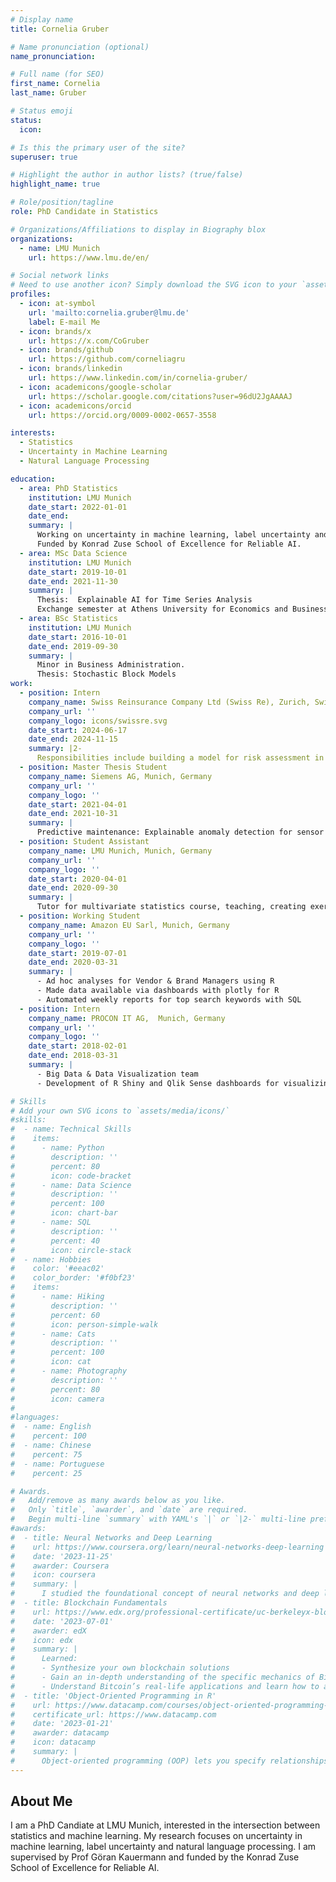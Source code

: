 ```yaml
---
# Display name
title: Cornelia Gruber

# Name pronunciation (optional)
name_pronunciation:

# Full name (for SEO)
first_name: Cornelia
last_name: Gruber

# Status emoji
status:
  icon:

# Is this the primary user of the site?
superuser: true

# Highlight the author in author lists? (true/false)
highlight_name: true

# Role/position/tagline
role: PhD Candidate in Statistics

# Organizations/Affiliations to display in Biography blox
organizations:
  - name: LMU Munich
    url: https://www.lmu.de/en/

# Social network links
# Need to use another icon? Simply download the SVG icon to your `assets/media/icons/` folder.
profiles:
  - icon: at-symbol
    url: 'mailto:cornelia.gruber@lmu.de'
    label: E-mail Me
  - icon: brands/x
    url: https://x.com/CoGruber
  - icon: brands/github
    url: https://github.com/corneliagru
  - icon: brands/linkedin
    url: https://www.linkedin.com/in/cornelia-gruber/
  - icon: academicons/google-scholar
    url: https://scholar.google.com/citations?user=96dU2JgAAAAJ
  - icon: academicons/orcid
    url: https://orcid.org/0009-0002-0657-3558

interests:
  - Statistics
  - Uncertainty in Machine Learning
  - Natural Language Processing

education:
  - area: PhD Statistics
    institution: LMU Munich
    date_start: 2022-01-01
    date_end:
    summary: |
      Working on uncertainty in machine learning, label uncertainty and NLP. Supervised by Prof Göran Kauermann. 
      Funded by Konrad Zuse School of Excellence for Reliable AI.
  - area: MSc Data Science
    institution: LMU Munich
    date_start: 2019-10-01
    date_end: 2021-11-30
    summary: |
      Thesis:  Explainable AI for Time Series Analysis
      Exchange semester at Athens University for Economics and Business (AUEB), Greece (Sept ‘20 – Jan ‘21)
  - area: BSc Statistics
    institution: LMU Munich
    date_start: 2016-10-01
    date_end: 2019-09-30
    summary: |
      Minor in Business Administration. 
      Thesis: Stochastic Block Models
work:
  - position: Intern
    company_name: Swiss Reinsurance Company Ltd (Swiss Re), Zurich, Switzerland
    company_url: ''
    company_logo: icons/swissre.svg
    date_start: 2024-06-17
    date_end: 2024-11-15
    summary: |2-
      Responsibilities include building a model for risk assessment in agriculture in North America
  - position: Master Thesis Student
    company_name: Siemens AG, Munich, Germany
    company_url: ''
    company_logo: ''
    date_start: 2021-04-01
    date_end: 2021-10-31
    summary: |
      Predictive maintenance: Explainable anomaly detection for sensor data via SHAP values
  - position: Student Assistant
    company_name: LMU Munich, Munich, Germany
    company_url: ''
    company_logo: ''
    date_start: 2020-04-01
    date_end: 2020-09-30
    summary: |
      Tutor for multivariate statistics course, teaching, creating exercises and grading exams
  - position: Working Student
    company_name: Amazon EU Sarl, Munich, Germany
    company_url: ''
    company_logo: ''
    date_start: 2019-07-01
    date_end: 2020-03-31
    summary: |
      - Ad hoc analyses for Vendor & Brand Managers using R
      - Made data available via dashboards with plotly for R
      - Automated weekly reports for top search keywords with SQL
  - position: Intern
    company_name: PROCON IT AG,  Munich, Germany
    company_url: ''
    company_logo: ''
    date_start: 2018-02-01
    date_end: 2018-03-31
    summary: |
      - Big Data & Data Visualization team
      - Development of R Shiny and Qlik Sense dashboards for visualizing taxi drives across NYC to identify hotspots

# Skills
# Add your own SVG icons to `assets/media/icons/`
#skills:
#  - name: Technical Skills
#    items:
#      - name: Python
#        description: ''
#        percent: 80
#        icon: code-bracket
#      - name: Data Science
#        description: ''
#        percent: 100
#        icon: chart-bar
#      - name: SQL
#        description: ''
#        percent: 40
#        icon: circle-stack
#  - name: Hobbies
#    color: '#eeac02'
#    color_border: '#f0bf23'
#    items:
#      - name: Hiking
#        description: ''
#        percent: 60
#        icon: person-simple-walk
#      - name: Cats
#        description: ''
#        percent: 100
#        icon: cat
#      - name: Photography
#        description: ''
#        percent: 80
#        icon: camera
#
#languages:
#  - name: English
#    percent: 100
#  - name: Chinese
#    percent: 75
#  - name: Portuguese
#    percent: 25

# Awards.
#   Add/remove as many awards below as you like.
#   Only `title`, `awarder`, and `date` are required.
#   Begin multi-line `summary` with YAML's `|` or `|2-` multi-line prefix and indent 2 spaces below.
#awards:
#  - title: Neural Networks and Deep Learning
#    url: https://www.coursera.org/learn/neural-networks-deep-learning
#    date: '2023-11-25'
#    awarder: Coursera
#    icon: coursera
#    summary: |
#      I studied the foundational concept of neural networks and deep learning. By the end, I was familiar with the significant technological trends driving the rise of deep learning; build, train, and apply fully connected deep neural networks; implement efficient (vectorized) neural networks; identify key parameters in a neural network’s architecture; and apply deep learning to your own applications.
#  - title: Blockchain Fundamentals
#    url: https://www.edx.org/professional-certificate/uc-berkeleyx-blockchain-fundamentals
#    date: '2023-07-01'
#    awarder: edX
#    icon: edx
#    summary: |
#      Learned:
#      - Synthesize your own blockchain solutions
#      - Gain an in-depth understanding of the specific mechanics of Bitcoin
#      - Understand Bitcoin’s real-life applications and learn how to attack and destroy Bitcoin, Ethereum, smart contracts and Dapps, and alternatives to Bitcoin’s Proof-of-Work consensus algorithm
#  - title: 'Object-Oriented Programming in R'
#    url: https://www.datacamp.com/courses/object-oriented-programming-with-s3-and-r6-in-r
#    certificate_url: https://www.datacamp.com
#    date: '2023-01-21'
#    awarder: datacamp
#    icon: datacamp
#    summary: |
#      Object-oriented programming (OOP) lets you specify relationships between functions and the objects that they can act on, helping you manage complexity in your code. This is an intermediate level course, providing an introduction to OOP, using the S3 and R6 systems. S3 is a great day-to-day R programming tool that simplifies some of the functions that you write. R6 is especially useful for industry-specific analyses, working with web APIs, and building GUIs.
---
```


## About Me

I am a PhD Candiate at LMU Munich, interested in the intersection between statistics and machine learning. My research focuses on uncertainty in machine learning, label uncertainty and natural language processing. I am supervised by Prof Göran Kauermann and funded by the Konrad Zuse School of Excellence for Reliable AI.

